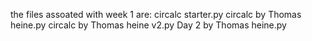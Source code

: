 the files assoated with week 1 are:
circalc starter.py
circalc by Thomas heine.py
circalc by Thomas heine v2.py
Day 2 by Thomas heine.py
